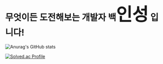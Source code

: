 # 무엇이든 도전해보는 개발자 백<span style="font-size:200%">인성</span> 입니다!

![Anurag's GitHub stats](https://github-readme-stats.vercel.app/api?dlstjd0237=anuraghazra&show_icons=true&theme=tokyonight)

[![Solved.ac Profile](http://mazassumnida.wtf/api/v2/generate_badge?boj=dlstjd0237)](https://solved.ac/dlstjd0237/)
